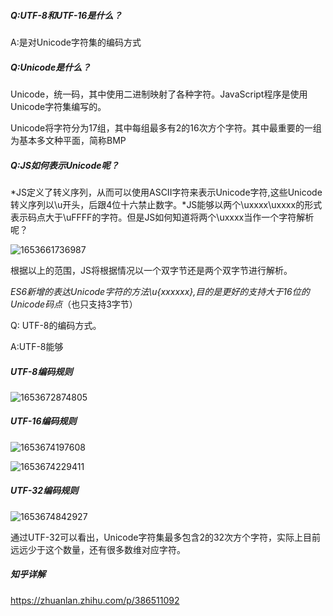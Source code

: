 ##### Q:UTF-8和UTF-16是什么？

A:是对Unicode字符集的编码方式



##### Q:Unicode是什么？

Unicode，统一码，其中使用二进制映射了各种字符。JavaScript程序是使用Unicode字符集编写的。

Unicode将字符分为17组，其中每组最多有2的16次方个字符。其中最重要的一组为基本多文种平面，简称BMP



##### Q:JS如何表示Unicode呢？

*JS定义了转义序列，从而可以使用ASCII字符来表示Unicode字符,这些Unicode转义序列以\u开头，后跟4位十六禁止数字。*JS能够以两个\uxxxx\uxxxx的形式表示码点大于\uFFFF的字符。但是JS如何知道将两个\uxxxx当作一个字符解析呢？

![1653661736987](C:\Users\Administrator\AppData\Roaming\Typora\typora-user-images\1653661736987.png)

根据以上的范围，JS将根据情况以一个双字节还是两个双字节进行解析。

*ES6新增的表达Unicode字符的方法\u{xxxxxx},目的是更好的支持大于16位的Unicode码点*（也只支持3字节）

Q: UTF-8的编码方式。

A:UTF-8能够



##### UTF-8编码规则

![1653672874805](C:\Users\Administrator\AppData\Roaming\Typora\typora-user-images\1653672874805.png)

##### UTF-16编码规则

![1653674197608](C:\Users\Administrator\AppData\Roaming\Typora\typora-user-images\1653674197608.png)

![1653674229411](C:\Users\Administrator\AppData\Roaming\Typora\typora-user-images\1653674229411.png)



##### UTF-32编码规则

![1653674842927](C:\Users\Administrator\AppData\Roaming\Typora\typora-user-images\1653674842927.png)

通过UTF-32可以看出，Unicode字符集最多包含2的32次方个字符，实际上目前远远少于这个数量，还有很多数维对应字符。

##### 知乎详解

https://zhuanlan.zhihu.com/p/386511092